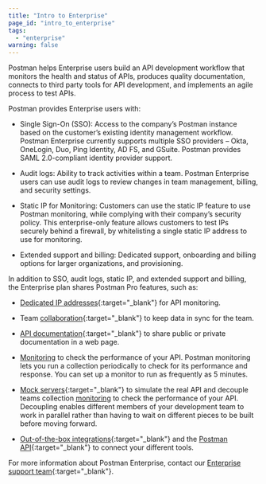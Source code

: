 ```yaml
---
title: "Intro to Enterprise"
page_id: "intro_to_enterprise"
tags: 
  - "enterprise"
warning: false
---
```


Postman helps Enterprise users build an API development workflow that monitors the health and status of APIs, produces quality documentation, connects to third party tools for API development, and implements an agile process to test APIs.

Postman provides Enterprise users with:

* Single Sign-On (SSO): Access to the company’s Postman instance based on the customer’s existing identity management workflow. Postman Enterprise currently supports multiple SSO providers – Okta, OneLogin, Duo, Ping Identity, AD FS, and GSuite. Postman provides SAML 2.0-compliant identity provider support. 

* Audit logs: Ability to track activities within a team. Postman Enterprise users can use audit logs to review changes in team management, billing, and security settings.

* Static IP for Monitoring: Customers can use the static IP feature to use Postman monitoring, while complying with their company’s security policy. This enterprise-only feature allows customers to test IPs securely behind a firewall, by whitelisting a single static IP address to use for monitoring. 

* Extended support and billing: Dedicated support, onboarding and billing options for larger organizations, and provisioning.

In addition to SSO, audit logs, static IP, and extended support and billing, the Enterprise plan shares Postman Pro features, such as:

* [Dedicated IP addresses](/docs/v6/postman/monitors/intro_monitors#monitoring-resources-in-multiple-regions){:target="_blank"} for API monitoring.

* Team [collaboration](/docs/v6/postman/workspaces/creating_workspaces){:target="_blank"} to keep data in sync for the team.

* [API documentation](/docs/postman/api_documentation/intro_to_api_documentation){:target="_blank"} to share public or private documentation in a web page.

* [Monitoring](/docs/postman/monitors/intro_monitors) to check the performance of your API. Postman monitoring lets you run a collection periodically to check for its performance and response. You can set up a monitor to run as frequently as 5 minutes. 

* [Mock servers](/docs/postman/mock_servers){:target="_blank"} to simulate the real API and decouple teams collection [monitoring](/docs/postman/monitors/intro_monitors) to check the performance of your API. Decoupling enables different members of your development team to work in parallel rather than having to wait on different pieces to be built before moving forward.

* [Out-of-the-box integrations](/docs/pro/integrations/intro_integrations){:target="_blank"} and the [Postman API](/docs/pro/pro_api/intro_api){:target="_blank"} to connect your different tools.


For more information about Postman Enterprise, contact our [Enterprise support team](http://pages.getpostman.com/Enterprise-Sales_Contact-Us.html){:target="_blank"}. 


